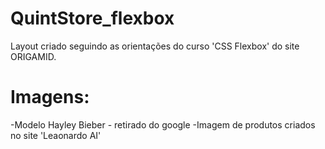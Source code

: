 # QuintStore_flexbox
Layout criado seguindo as orientações do curso 'CSS Flexbox' do site ORIGAMID. 

# Imagens:
-Modelo Hayley Bieber - retirado do google
-Imagem de produtos criados no site 'Leaonardo AI'
